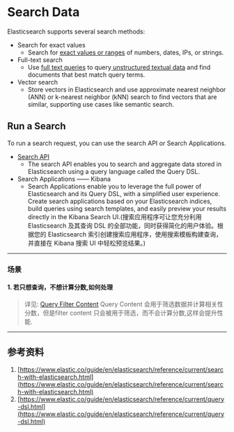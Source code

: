 # Search Data
Elasticsearch supports several search methods:
+ Search for exact values
  - Search for [exact values or ranges](./002.Term-level%20queries.md) of numbers, dates, IPs, or strings.
+ Full-text search
  - Use [full text queries](./003.Full%20text%20queries.md) to query[ unstructured textual data](../05A.Mapping/000.Text%20analysis.md) and find documents that best match query terms.
+ Vector search
  - Store vectors in Elasticsearch and use approximate nearest neighbor (ANN) or k-nearest neighbor (kNN) search to find vectors that are similar, supporting use cases like semantic search.

## Run a Search
To run a search request, you can use the search API or Search Applications.
+ [Search API](./015A.The%20search%20API.md)
   - The search API enables you to search and aggregate data stored in Elasticsearch using a query language called the Query DSL.
+ Search Applications —— Kibana
   - Search Applications enable you to leverage the full power of Elasticsearch and its Query DSL, with a simplified user experience. Create search applications based on your Elasticsearch indices, build queries using search templates, and easily preview your results directly in the Kibana Search UI.(搜索应用程序可让您充分利用 Elasticsearch 及其查询 DSL 的全部功能，同时获得简化的用户体验。根据您的 Elasticsearch 索引创建搜索应用程序，使用搜索模板构建查询，并直接在 Kibana 搜索 UI 中轻松预览结果。)

---

### 场景
#### 1. 若只想查询，不想计算分数,如何处理
> 详见: [Query Filter Content](./015.Query%20and%20filter%20context.md) Query Content 会用于筛选数据并计算相关性分数，但是filter content 只会被用于筛选，而不会计算分数,这样会提升性能.


---

## 参考资料
1. [https://www.elastic.co/guide/en/elasticsearch/reference/current/search-with-elasticsearch.html](https://www.elastic.co/guide/en/elasticsearch/reference/current/search-with-elasticsearch.html) 
2. [https://www.elastic.co/guide/en/elasticsearch/reference/current/query-dsl.html](https://www.elastic.co/guide/en/elasticsearch/reference/current/query-dsl.html)